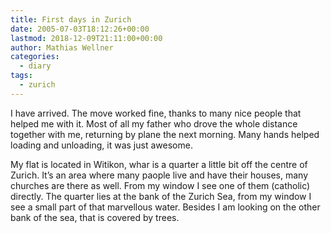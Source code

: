 ```yaml
---
title: First days in Zurich
date: 2005-07-03T18:12:26+00:00
lastmod: 2018-12-09T21:11:00+00:00
author: Mathias Wellner
categories:
  - diary
tags:
  - zurich
---
```

I have arrived. The move worked fine, thanks to many nice people that helped me with it. Most of all my father who drove the whole distance together with me, returning by plane the next morning. Many hands helped loading and unloading, it was just awesome.
<!--more-->

My flat is located in Witikon, whar is a quarter a little bit off the centre of Zurich. It&#8217;s an area where many paople live and have their houses, many churches are there as well. From my window I see one of them (catholic) directly. The quarter lies at the bank of the Zurich Sea, from my window I see a small part of that marvellous water. Besides I am looking on the other bank of the sea, that is covered by trees.
